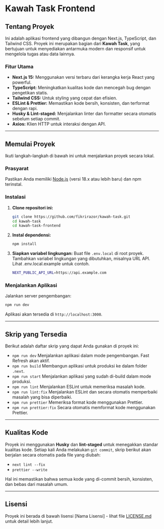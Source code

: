 # Kawah Task Frontend

## Tentang Proyek

Ini adalah aplikasi frontend yang dibangun dengan Next.js, TypeScript, dan Tailwind CSS. Proyek ini merupakan bagian dari **Kawah Task**, yang bertujuan untuk menyediakan antarmuka modern dan responsif untuk mengelola tugas atau data lainnya.

### Fitur Utama
* **Next.js 15:** Menggunakan versi terbaru dari kerangka kerja React yang powerful.
* **TypeScript:** Meningkatkan kualitas kode dan mencegah bug dengan pengetikan statis.
* **Tailwind CSS:** Untuk styling yang cepat dan efisien.
* **ESLint & Prettier:** Memastikan kode bersih, konsisten, dan terformat dengan rapi.
* **Husky & Lint-staged:** Menjalankan linter dan formatter secara otomatis sebelum setiap commit.
* **Axios:** Klien HTTP untuk interaksi dengan API.

---

## Memulai Proyek

Ikuti langkah-langkah di bawah ini untuk menjalankan proyek secara lokal.

### Prasyarat

Pastikan Anda memiliki [Node.js](https://nodejs.org/) (versi 18.x atau lebih baru) dan npm terinstal.

### Instalasi

1.  **Clone repositori ini:**
    ```bash
    git clone https://github.com/fikrirazor/kawah-task.git
    cd kawah-task
    cd kawah-task-frontend
    ```
2.  **Instal dependensi:**
    ```bash
    npm install
    ```
3.  **Siapkan variabel lingkungan:**
    Buat file `.env.local` di root proyek. Tambahkan variabel lingkungan yang dibutuhkan, misalnya URL API. Lihat .env.local.example untuk contoh.
    ```bash
    NEXT_PUBLIC_API_URL=https://api.example.com
    ```

### Menjalankan Aplikasi

Jalankan server pengembangan:
```bash
npm run dev
```
Aplikasi akan tersedia di `http://localhost:3000`.

---

## Skrip yang Tersedia

Berikut adalah daftar skrip yang dapat Anda gunakan di proyek ini:

* `npm run dev`
    Menjalankan aplikasi dalam mode pengembangan. Fast Refresh akan aktif.
* `npm run build`
    Membangun aplikasi untuk produksi ke dalam folder `.next`.
* `npm run start`
    Menjalankan aplikasi yang sudah di-build dalam mode produksi.
* `npm run lint`
    Menjalankan ESLint untuk memeriksa masalah kode.
* `npm run lint:fix`
    Menjalankan ESLint dan secara otomatis memperbaiki masalah yang bisa diperbaiki.
* `npm run prettier`
    Memeriksa format kode menggunakan Prettier.
* `npm run prettier:fix`
    Secara otomatis memformat kode menggunakan Prettier.

---

## Kualitas Kode

Proyek ini menggunakan **Husky** dan **lint-staged** untuk menegakkan standar kualitas kode. Setiap kali Anda melakukan `git commit`, skrip berikut akan berjalan secara otomatis pada file yang diubah:
* `next lint --fix`
* `prettier --write`

Hal ini memastikan bahwa semua kode yang di-commit bersih, konsisten, dan bebas dari masalah umum.

---

## Lisensi

Proyek ini berada di bawah lisensi [Nama Lisensi] - lihat file [LICENSE.md](LICENSE.md) untuk detail lebih lanjut.